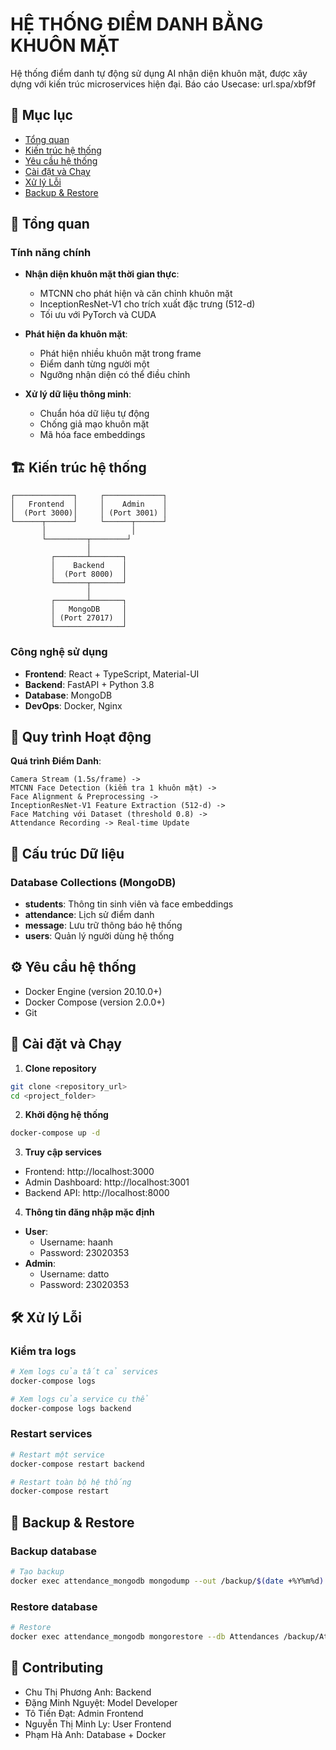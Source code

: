 # HỆ THỐNG ĐIỂM DANH BẰNG KHUÔN MẶT

Hệ thống điểm danh tự động sử dụng AI nhận diện khuôn mặt, được xây dựng với kiến trúc microservices hiện đại.
Báo cáo Usecase: url.spa/xbf9f

## 📑 Mục lục
- [Tổng quan](#tổng-quan)
- [Kiến trúc hệ thống](#kiến-trúc-hệ-thống)
- [Yêu cầu hệ thống](#yêu-cầu-hệ-thống)
- [Cài đặt và Chạy](#cài-đặt-và-chạy)
- [Xử lý Lỗi](#xử-lý-lỗi)
- [Backup & Restore](#backup--restore)

## 🎯 Tổng quan

### Tính năng chính
- **Nhận diện khuôn mặt thời gian thực**: 
  - MTCNN cho phát hiện và căn chỉnh khuôn mặt
  - InceptionResNet-V1 cho trích xuất đặc trưng (512-d)
  - Tối ưu với PyTorch và CUDA
  
- **Phát hiện đa khuôn mặt**: 
  - Phát hiện nhiều khuôn mặt trong frame
  - Điểm danh từng người một
  - Ngưỡng nhận diện có thể điều chỉnh

- **Xử lý dữ liệu thông minh**:
  - Chuẩn hóa dữ liệu tự động
  - Chống giả mạo khuôn mặt
  - Mã hóa face embeddings

## 🏗 Kiến trúc hệ thống

```
┌─────────────┐     ┌─────────────┐
│   Frontend  │     │    Admin    │
│  (Port 3000)│     │ (Port 3001) │
└──────┬──────┘     └──────┬──────┘
       │                   │
       └─────────┬────────┘
                 │
         ┌───────┴───────┐
         │    Backend    │
         │  (Port 8000)  │
         └───────┬───────┘
                 │
         ┌───────┴───────┐
         │   MongoDB     │
         │ (Port 27017)  │
         └───────────────┘
```

### Công nghệ sử dụng
- **Frontend**: React + TypeScript, Material-UI
- **Backend**: FastAPI + Python 3.8
- **Database**: MongoDB
- **DevOps**: Docker, Nginx

## 🔄 Quy trình Hoạt động

**Quá trình Điểm Danh**:
```
Camera Stream (1.5s/frame) -> 
MTCNN Face Detection (kiểm tra 1 khuôn mặt) -> 
Face Alignment & Preprocessing -> 
InceptionResNet-V1 Feature Extraction (512-d) -> 
Face Matching với Dataset (threshold 0.8) -> 
Attendance Recording -> Real-time Update
```

## 💾 Cấu trúc Dữ liệu

### Database Collections (MongoDB)
- **students**: Thông tin sinh viên và face embeddings
- **attendance**: Lịch sử điểm danh
- **message**: Lưu trữ thông báo hệ thống
- **users**: Quản lý người dùng hệ thống

## ⚙️ Yêu cầu hệ thống
- Docker Engine (version 20.10.0+)
- Docker Compose (version 2.0.0+)
- Git

## 🚀 Cài đặt và Chạy

1. **Clone repository**
```bash
git clone <repository_url>
cd <project_folder>
```

2. **Khởi động hệ thống**
```bash
docker-compose up -d
```

3. **Truy cập services**
- Frontend: http://localhost:3000
- Admin Dashboard: http://localhost:3001
- Backend API: http://localhost:8000

4. **Thông tin đăng nhập mặc định**
- **User**:
   - Username: haanh
   - Password: 23020353
- **Admin**:
   - Username: datto
   - Password: 23020353

## 🛠 Xử lý Lỗi

### Kiểm tra logs
```bash
# Xem logs của tất cả services
docker-compose logs

# Xem logs của service cụ thể
docker-compose logs backend
```

### Restart services
```bash
# Restart một service
docker-compose restart backend

# Restart toàn bộ hệ thống
docker-compose restart
```

## 💾 Backup & Restore

### Backup database
```bash
# Tạo backup
docker exec attendance_mongodb mongodump --out /backup/$(date +%Y%m%d)
```

### Restore database
```bash
# Restore
docker exec attendance_mongodb mongorestore --db Attendances /backup/Attendances
```

## 👥 Contributing
- Chu Thị Phương Anh: Backend
- Đặng Minh Nguyệt: Model Developer
- Tô Tiến Đạt: Admin Frontend
- Nguyễn Thị Minh Ly: User Frontend
- Phạm Hà Anh: Database + Docker




